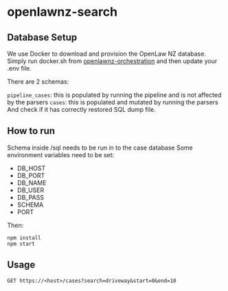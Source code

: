 # openlawnz-search

## Database Setup
We use Docker to download and provision the OpenLaw NZ database. Simply run docker.sh from [openlawnz-orchestration](https://github.com/openlawnz/openlawnz-orchestration) and then update your .env file.

There are 2 schemas:

`pipeline_cases`: this is populated by running the pipeline and is not affected by the parsers
`cases`: this is populated and mutated by running the parsers
And check if it has correctly restored SQL dump file.

## How to run
Schema inside /sql needs to be run in to the case database
Some environment variables need to be set:
* DB_HOST
* DB_PORT
* DB_NAME
* DB_USER
* DB_PASS
* SCHEMA
* PORT

Then:
```
npm install
npm start
```

## Usage
```
GET https://<host>/cases?search=driveway&start=0&end=10
```
